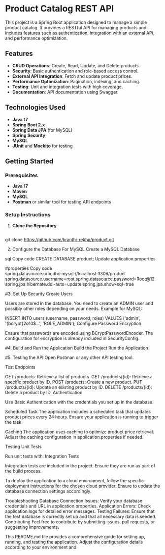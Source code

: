 # Product Catalog REST API

This project is a Spring Boot application designed to manage a simple product catalog. It provides a RESTful API for managing products and includes features such as authentication, integration with an external API, and performance optimization.

## Features

- **CRUD Operations**: Create, Read, Update, and Delete products.
- **Security**: Basic authentication and role-based access control.
- **External API Integration**: Fetch and update product prices.
- **Performance Optimization**: Pagination, indexing, and caching.
- **Testing**: Unit and integration tests with high coverage.
- **Documentation**: API documentation using Swagger.

## Technologies Used

- **Java 17**
- **Spring Boot 2.x**
- **Spring Data JPA** (for MySQL) 
- **Spring Security**
- **MySQL**
- **JUnit** and **Mockito** for testing

## Getting Started

### Prerequisites

- **Java 17**
- **Maven**
- **MySQL** 
- **Postman** or similar tool for testing API endpoints

### Setup Instructions

1. **Clone the Repository**

   ```bash
git clone https://github.com/kranthi-rekha/product.git

2. Configure the Database
For MySQL
Create a MySQL Database

sql
Copy code
CREATE DATABASE product;
Update application.properties

#properties
Copy code
spring.datasource.url=jdbc:mysql://localhost:3306/product
spring.datasource.username=root
spring.datasource.password=Root@12
spring.jpa.hibernate.ddl-auto=update
spring.jpa.show-sql=true



#3. Set Up Security
Create Users

Users are stored in the database. You need to create an ADMIN user and possibly other roles depending on your needs. Example for MySQL:

INSERT INTO users (username, password, roles) VALUES ('admin', '{bcrypt}$2a$10$...', 'ROLE_ADMIN');
Configure Password Encryption

Ensure that passwords are encoded using BCryptPasswordEncoder. The configuration for encryption is already included in SecurityConfig.

#4. Build and Run the Application
Build the Project
Run the Application


#5. Testing the API
Open Postman or any other API testing tool.

Test Endpoints

GET /products: Retrieve a list of products.
GET /products/{id}: Retrieve a specific product by ID.
POST /products: Create a new product.
PUT /products/{id}: Update an existing product by ID.
DELETE /products/{id}: Delete a product by ID.
Authentication

Use Basic Authentication with the credentials you set up in the database.

Scheduled Task
The application includes a scheduled task that updates product prices every 24 hours. Ensure your application is running to trigger the task.

Caching
The application uses caching to optimize product price retrieval. Adjust the caching configuration in application.properties if needed.

Testing
Unit Tests

Run unit tests with:
Integration Tests

Integration tests are included in the project. Ensure they are run as part of the build process.



To deploy the application to a cloud environment, follow the specific deployment instructions for the chosen cloud provider. Ensure to update the database connection settings accordingly.

Troubleshooting
Database Connection Issues: Verify your database credentials and URL in application.properties.
Application Errors: Check application logs for detailed error messages.
Testing Failures: Ensure that the test database is correctly set up and that all necessary data is seeded.
Contributing
Feel free to contribute by submitting issues, pull requests, or suggesting improvements.

This README.md file provides a comprehensive guide for setting up, running, and testing the application. Adjust the configuration details according to your environment and
